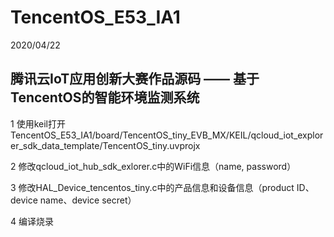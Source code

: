 # TencentOS_E53_IA1

2020/04/22 

## 腾讯云IoT应用创新大赛作品源码 —— 基于TencentOS的智能环境监测系统


1 使用keil打开
 TencentOS_E53_IA1/board/TencentOS_tiny_EVB_MX/KEIL/qcloud_iot_explorer_sdk_data_template/TencentOS_tiny.uvprojx 

2 修改qcloud_iot_hub_sdk_exlorer.c中的WiFi信息（name, password）

3 修改HAL_Device_tencentos_tiny.c中的产品信息和设备信息（product ID、device name、device secret）

4 编译烧录
